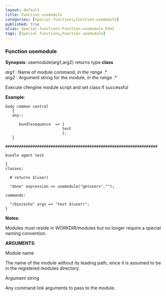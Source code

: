 ```yaml
---
layout: default
title: Function usemodule
categories: [Special-functions,Function-usemodule]
published: true
alias: Special-functions-Function-usemodule.html
tags: [Special functions,Function usemodule]
---
```


### Function usemodule

**Synopsis**: usemodule(arg1,arg2) returns type **class**

  
 *arg1* : Name of module command, *in the range* .\*   
 *arg2* : Argument string for the module, *in the range* .\*   

Execute cfengine module script and set class if successful

**Example**:  
   

```cf3
body common control
   {
   any::

      bundlesequence  => {
                         test
                         };
   }

###################################################################

bundle agent test

{
classes:

  # returns $(user)

  "done" expression => usemodule("getusers","");

commands:

  "/bin/echo" args => "test $(user)";
}
```

**Notes**:  
   

Modules must reside in WORKDIR/modules but no longer require a special
naming convention.

**ARGUMENTS**:

Module name

The name of the module without its leading path, since it is assumed to
be in the registered modules directory.   

Argument string

Any command link arguments to pass to the module.

